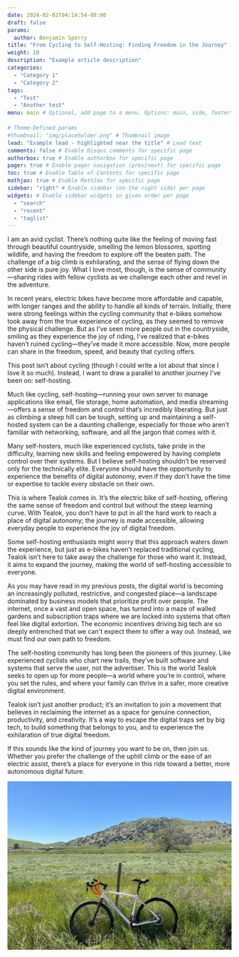 ```yaml
---
date: 2024-02-02T04:14:54-08:00
draft: false
params:
  author: Benjamin Sperry
title: "From Cycling to Self-Hosting: Finding Freedom in the Journey"
weight: 10
description: "Example article description"
categories:
  - "Category 1"
  - "Category 2"
tags:
  - "Test"
  - "Another test"
menu: main # Optional, add page to a menu. Options: main, side, footer

# Theme-Defined params
#thumbnail: "img/placeholder.png" # Thumbnail image
lead: "Example lead - highlighted near the title" # Lead text
comments: false # Enable Disqus comments for specific page
authorbox: true # Enable authorbox for specific page
pager: true # Enable pager navigation (prev/next) for specific page
toc: true # Enable Table of Contents for specific page
mathjax: true # Enable MathJax for specific page
sidebar: "right" # Enable sidebar (on the right side) per page
widgets: # Enable sidebar widgets in given order per page
  - "search"
  - "recent"
  - "taglist"
---
```

I am an avid cyclist. There’s nothing quite like the feeling of moving fast through beautiful countryside, smelling the lemon blossoms, spotting wildlife, and having the freedom to explore off the beaten path. The challenge of a big climb is exhilarating, and the sense of flying down the other side is pure joy. What I love most, though, is the sense of community—sharing rides with fellow cyclists as we challenge each other and revel in the adventure.

In recent years, electric bikes have become more affordable and capable, with longer ranges and the ability to handle all kinds of terrain. Initially, there were strong feelings within the cycling community that e-bikes somehow took away from the true experience of cycling, as they seemed to remove the physical challenge. But as I’ve seen more people out in the countryside, smiling as they experience the joy of riding, I’ve realized that e-bikes haven’t ruined cycling—they’ve made it more accessible. Now, more people can share in the freedom, speed, and beauty that cycling offers.

This post isn’t about cycling (though I could write a lot about that since I love it so much). Instead, I want to draw a parallel to another journey I’ve been on: self-hosting.

Much like cycling, self-hosting—running your own server to manage applications like email, file storage, home automation, and media streaming—offers a sense of freedom and control that’s incredibly liberating. But just as climbing a steep hill can be tough, setting up and maintaining a self-hosted system can be a daunting challenge, especially for those who aren’t familiar with networking, software, and all the jargon that comes with it.

Many self-hosters, much like experienced cyclists, take pride in the difficulty, learning new skills and feeling empowered by having complete control over their systems. But I believe self-hosting shouldn’t be reserved only for the technically elite. Everyone should have the opportunity to experience the benefits of digital autonomy, even if they don’t have the time or expertise to tackle every obstacle on their own.

This is where Tealok comes in. It’s the electric bike of self-hosting, offering the same sense of freedom and control but without the steep learning curve. With Tealok, you don’t have to put in all the hard work to reach a place of digital autonomy; the journey is made accessible, allowing everyday people to experience the joy of digital freedom.

Some self-hosting enthusiasts might worry that this approach waters down the experience, but just as e-bikes haven’t replaced traditional cycling, Tealok isn’t here to take away the challenge for those who want it. Instead, it aims to expand the journey, making the world of self-hosting accessible to everyone.

As you may have read in my previous posts, the digital world is becoming an increasingly polluted, restrictive, and congested place—a landscape dominated by business models that prioritize profit over people. The internet, once a vast and open space, has turned into a maze of walled gardens and subscription traps where we are locked into systems that often feel like digital extortion. The economic incentives driving big tech are so deeply entrenched that we can't expect them to offer a way out. Instead, we must find our own path to freedom.

The self-hosting community has long been the pioneers of this journey. Like experienced cyclists who chart new trails, they’ve built software and systems that serve the user, not the advertiser. This is the world Tealok seeks to open up for more people—a world where you’re in control, where you set the rules, and where your family can thrive in a safer, more creative digital environment.

Tealok isn’t just another product; it’s an invitation to join a movement that believes in reclaiming the internet as a space for genuine connection, productivity, and creativity. It’s a way to escape the digital traps set by big tech, to build something that belongs to you, and to experience the exhilaration of true digital freedom.

If this sounds like the kind of journey you want to be on, then join us. Whether you prefer the challenge of the uphill climb or the ease of an electric assist, there’s a place for everyone in this ride toward a better, more autonomous digital future.


![A bicycle in a field](cycling.jpg "My adorable bike Grave Gravel on one of my rides in the foothills of the California Central Bally")


